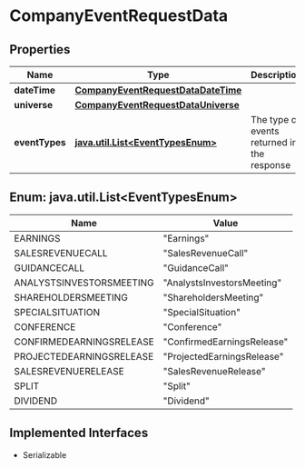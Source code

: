 

# CompanyEventRequestData


## Properties

Name | Type | Description | Notes
------------ | ------------- | ------------- | -------------
**dateTime** | [**CompanyEventRequestDataDateTime**](CompanyEventRequestDataDateTime.md) |  | 
**universe** | [**CompanyEventRequestDataUniverse**](CompanyEventRequestDataUniverse.md) |  | 
**eventTypes** | [**java.util.List&lt;EventTypesEnum&gt;**](#java.util.List&lt;EventTypesEnum&gt;) | The type of events returned in the response |  [optional]



## Enum: java.util.List&lt;EventTypesEnum&gt;

Name | Value
---- | -----
EARNINGS | &quot;Earnings&quot;
SALESREVENUECALL | &quot;SalesRevenueCall&quot;
GUIDANCECALL | &quot;GuidanceCall&quot;
ANALYSTSINVESTORSMEETING | &quot;AnalystsInvestorsMeeting&quot;
SHAREHOLDERSMEETING | &quot;ShareholdersMeeting&quot;
SPECIALSITUATION | &quot;SpecialSituation&quot;
CONFERENCE | &quot;Conference&quot;
CONFIRMEDEARNINGSRELEASE | &quot;ConfirmedEarningsRelease&quot;
PROJECTEDEARNINGSRELEASE | &quot;ProjectedEarningsRelease&quot;
SALESREVENUERELEASE | &quot;SalesRevenueRelease&quot;
SPLIT | &quot;Split&quot;
DIVIDEND | &quot;Dividend&quot;


## Implemented Interfaces

* Serializable


